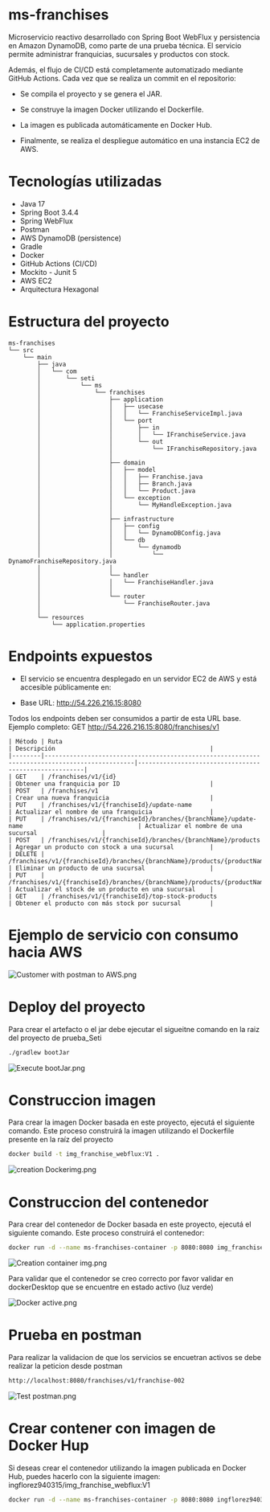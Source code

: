 # ms-franchises

Microservicio reactivo desarrollado con Spring Boot WebFlux y persistencia en Amazon DynamoDB, como parte de una prueba técnica.
El servicio permite administrar franquicias, sucursales y productos con stock.

Además, el flujo de CI/CD está completamente automatizado mediante GitHub Actions.
Cada vez que se realiza un commit en el repositorio:

 - Se compila el proyecto y se genera el JAR.

 - Se construye la imagen Docker utilizando el Dockerfile.

 - La imagen es publicada automáticamente en Docker Hub.

 - Finalmente, se realiza el despliegue automático en una instancia EC2 de AWS.

# Tecnologías utilizadas

- Java 17
- Spring Boot 3.4.4
- Spring WebFlux
- Postman
- AWS DynamoDB (persistence)
- Gradle
- Docker
- GitHub Actions (CI/CD)
- Mockito - Junit 5
- AWS EC2
- Arquitectura Hexagonal

# Estructura del proyecto
```text
ms-franchises
└── src
    └── main
        ├── java
        │   └── com
        │       └── seti
        │           └── ms
        │               └── franchises
        │                   ├── application
        │                   │   ├── usecase
        │                   │   │   └── FranchiseServiceImpl.java
        │                   │   └── port
        │                   │       ├── in
        │                   │       │   └── IFranchiseService.java
        │                   │       └── out
        │                   │           └── IFranchiseRepository.java
        │                   │
        │                   ├── domain
        │                   │   ├── model
        │                   │   │   ├── Franchise.java
        │                   │   │   ├── Branch.java
        │                   │   │   └── Product.java
        │                   │   └── exception
        │                   │       └── MyHandleException.java
        │                   │
        │                   ├── infrastructure
        │                   │   ├── config
        │                   │   │   └── DynamoDBConfig.java
        │                   │   └── db
        │                   │       └── dynamodb
        │                   │           └── DynamoFranchiseRepository.java
        │                   │
        │                   └── handler
        │                   │   └── FranchiseHandler.java
        │                   │
        │                   └── router
        │                       └── FranchiseRouter.java
        │
        └── resources
            └── application.properties

```
# Endpoints expuestos

- El servicio se encuentra desplegado en un servidor EC2 de AWS y está accesible públicamente en:

- Base URL: http://54.226.216.15:8080

Todos los endpoints deben ser consumidos a partir de esta URL base. Ejemplo completo:
GET http://54.226.216.15:8080/franchises/v1
```text
| Método | Ruta                                                                                          | Descripción                                           |
|--------|-----------------------------------------------------------------------------------------------|-------------------------------------------------------|
| GET    | /franchises/v1/{id}                                                                           | Obtener una franquicia por ID                         |
| POST   | /franchises/v1                                                                                | Crear una nueva franquicia                            |
| PUT    | /franchises/v1/{franchiseId}/update-name                                                      | Actualizar el nombre de una franquicia                |
| PUT    | /franchises/v1/{franchiseId}/branches/{branchName}/update-name                                | Actualizar el nombre de una sucursal                  |
| POST   | /franchises/v1/{franchiseId}/branches/{branchName}/products                                   | Agregar un producto con stock a una sucursal          |
| DELETE | /franchises/v1/{franchiseId}/branches/{branchName}/products/{productName}                     | Eliminar un producto de una sucursal                  |
| PUT    | /franchises/v1/{franchiseId}/branches/{branchName}/products/{productName}/stock               | Actualizar el stock de un producto en una sucursal    |
| GET    | /franchises/v1/{franchiseId}/top-stock-products                                               | Obtener el producto con más stock por sucursal        |
```
# Ejemplo de servicio con consumo hacia AWS
![Customer with postman to AWS.png](img-doc/Customer%20with%20postman%20to%20AWS.png)

# Deploy del proyecto
Para crear el artefacto o el jar debe ejecutar el sigueitne comando en la raiz del proyecto de prueba_Seti
```bash
./gradlew bootJar
```
![Execute bootJar.png](img-doc/Execute%20bootJar.png)

# Construccion imagen
Para crear la imagen Docker basada en este proyecto, ejecutá el siguiente comando. Este proceso construirá la imagen 
utilizando el Dockerfile presente en la raíz del proyecto

```bash
docker build -t img_franchise_webflux:V1 .
```
![creation Dockerimg.png](img-doc/creation%20Dockerimg.png)

# Construccion del contenedor
Para crear del contenedor de Docker basada en este proyecto, ejecutá el siguiente comando. Este proceso construirá 
el contenedor:

```bash
docker run -d --name ms-franchises-container -p 8080:8080 img_franchise_webflux:V1
```
![Creation container img.png](img-doc/Creation%20container%20img.png)

Para validar que el contenedor se creo correcto por favor validar en dockerDesktop
que se encuentre en estado activo (luz verde)

![Docker active.png](img-doc/Docker%20active.png)

# Prueba en postman
Para realizar la validacion de que los servicios se encuetran activos se debe realizar la peticion desde postman
```bash
http://localhost:8080/franchises/v1/franchise-002
```
![Test postman.png](img-doc/Test%20postman.png)

# Crear contener con imagen de Docker Hup
Si deseas crear el contenedor utilizando la imagen publicada en Docker Hub, puedes hacerlo con la siguiente imagen: ingflorez940315/img_franchise_webflux:V1
```bash
docker run -d --name ms-franchises-container -p 8080:8080 ingflorez940315/img_franchise_webflux:V1
```